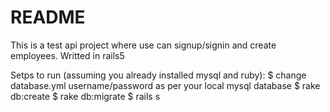 # README

This is a test api project where use can signup/signin and create employees. Writted in rails5

Setps to run (assuming you already installed mysql and ruby):
$ change database.yml username/password as per your local mysql database
$ rake db:create
$ rake db:migrate
$ rails s
